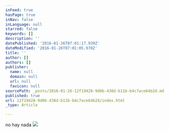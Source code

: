 ```yaml
---
inFeed: true
hasPage: true
inNav: false
inLanguage: null
starred: false
keywords: []
description: ''
datePublished: '2016-01-26T07:01:17.939Z'
dateModified: '2016-01-26T07:01:05.970Z'
title: ''
author: []
authors: []
publisher:
  name: null
  domain: null
  url: null
  favicon: null
sourcePath: _posts/2016-01-26-12f19428-9d0b-438d-b11b-b4c7ace64b2d.md
published: true
url: 12f19428-9d0b-438d-b11b-b4c7ace64b2d/index.html
_type: Article

---
```

no hay nada
![](https://the-grid-user-content.s3-us-west-2.amazonaws.com/a1caae44-0174-4832-9d3f-eeaffc16717a.jpg)